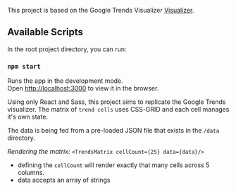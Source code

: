 This project is based on the Google Trends Visualizer [Visualizer](https://trends.google.com/trends/hottrends/visualize?nrow=5&ncol=5).

## Available Scripts

In the root project directory, you can run:

### `npm start`

Runs the app in the development mode.<br>
Open [http://localhost:3000](http://localhost:3000) to view it in the browser.

Using only React and Sass, this project aims to replicate the Google Trends visualizer. The matrix of `trend cells` uses CSS-GRID and each cell manages it's own state.

The data is being fed from a pre-loaded JSON file that exists in the `/data` directory.

*Rendering the matrix:*
`<TrendsMatrix cellCount={25} data={data}/>`

- defining the `cellCount` will render exactly that many cells across 5 columns.
- data accepts an array of strings 
